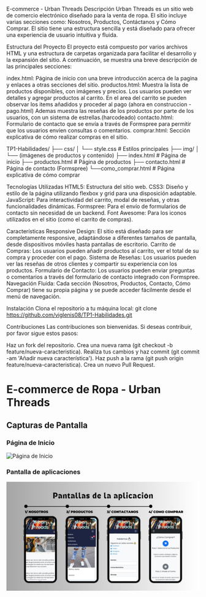 E-commerce  - Urban Threads
Descripción
Urban Threads es un sitio web de comercio electrónico diseñado para la venta de ropa. El sitio incluye varias secciones como: Nosotros, Productos, Contáctanos y Cómo Comprar. 
El sitio tiene una estructura sencilla y está diseñado para ofrecer una experiencia de usuario intuitiva y fluida.

Estructura del Proyecto
El proyecto está compuesto por varios archivos HTML y una estructura de carpetas organizada para facilitar el desarrollo y la expansión del sitio.
A continuación, se muestra una breve descripción de las principales secciones:

index.html: Página de inicio con una breve introducción acerca de la pagina y enlaces a otras secciones del sitio.
productos.html: Muestra la lista de productos disponibles, con imágenes y precios. Los usuarios pueden ver detalles y agregar productos al carrito. En el area del carrito se pueden observar
los items añadidos y proceder al pago (ahora en construccion - pago.html)
Ademas muestra las reseñas de los productos por parte de los usuarios, con un sistema de estrellas.(harcodeado)
contacto.html: Formulario de contacto que se envía a través de Formspree para permitir que los usuarios envíen consultas o comentarios.
comprar.html: Sección explicativa de cómo realizar compras en el sitio.

TP1-Habilidades/
├── css/
│   └── style.css          # Estilos principales
├── img/
│   └── (imágenes de productos y contenido)
├── index.html             # Página de inicio
├── productos.html         # Página de productos
├── contacto.html          # Página de contacto (Formspree)
└──como_comprar.html      # Página explicativa de cómo comprar

Tecnologías Utilizadas
HTML5: Estructura del sitio web.
CSS3: Diseño y estilo de la página utilizando flexbox y grid para una disposición adaptable.
JavaScript: Para interactividad del carrito, modal de reseñas, y otras funcionalidades dinámicas.
Formspree: Para el envío de formularios de contacto sin necesidad de un backend.
Font Awesome: Para los iconos utilizados en el sitio (como el carrito de compras).

Características
Responsive Design: El sitio está diseñado para ser completamente responsive, adaptándose a diferentes tamaños de pantalla, desde dispositivos móviles hasta pantallas de escritorio.
Carrito de Compras: Los usuarios pueden añadir productos al carrito, ver el total de su compra y proceder con el pago.
Sistema de Reseñas: Los usuarios pueden ver las reseñas de otros clientes y compartir su experiencia con los productos.
Formulario de Contacto: Los usuarios pueden enviar preguntas o comentarios a través del formulario de contacto integrado con Formspree.
Navegación Fluida: Cada sección (Nosotros, Productos, Contacto, Cómo Comprar) tiene su propia página y se puede acceder fácilmente desde el menú de navegación.

Instalación
Clona el repositorio a tu máquina local:
git clone https://github.com/viglenis08/TP1-Habilidades.git

Contribuciones
Las contribuciones son bienvenidas. Si deseas contribuir, por favor sigue estos pasos:

Haz un fork del repositorio.
Crea una nueva rama (git checkout -b feature/nueva-caracteristica).
Realiza tus cambios y haz commit (git commit -am 'Añadir nueva característica').
Haz push a la rama (git push origin feature/nueva-caracteristica).
Crea un nuevo Pull Request.   
# E-commerce de Ropa - Urban Threads

## Capturas de Pantalla

### Página de Inicio

![Página de Inicio](readme/design1.jpg)

### Pantalla de aplicaciones

![Muestra de todas](readme/design2.jpg)
